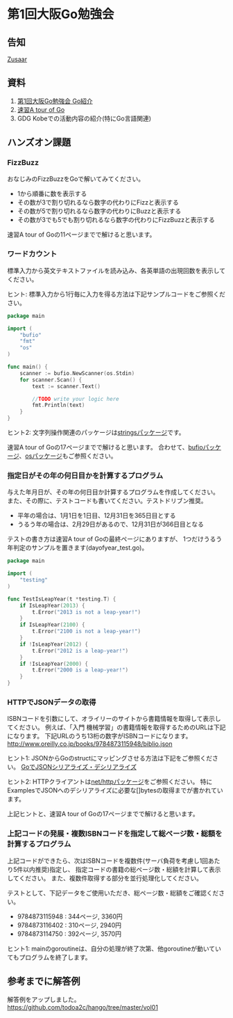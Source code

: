 第1回大阪Go勉強会
============

## 告知
[Zusaar](http://www.zusaar.com/event/1010007)


## 資料
1. [第1回大阪Go勉強会 Go紹介](http://www.slideshare.net/AtsushiKanaya/1go)
1. [速習A tour of Go](http://www.slideshare.net/AtsushiKanaya/a-tour-of-go-26263016)
1. GDG Kobeでの活動内容の紹介(特にGo言語関連)


## ハンズオン課題

### FizzBuzz
おなじみのFizzBuzzをGoで解いてみてください。
* 1から順番に数を表示する
* その数が3で割り切れるなら数字の代わりにFizzと表示する
* その数が5で割り切れるなら数字の代わりにBuzzと表示する
* その数が3でも5でも割り切れるなら数字の代わりにFizzBuzzと表示する

速習A tour of Goの11ページまでで解けると思います。


### ワードカウント
標準入力から英文テキストファイルを読み込み、各英単語の出現回数を表示してください。

ヒント: 標準入力から1行毎に入力を得る方法は下記サンプルコードをご参照ください。

```go
package main

import (
	"bufio"
	"fmt"
	"os"
)

func main() {
	scanner := bufio.NewScanner(os.Stdin)
	for scanner.Scan() {
		text := scanner.Text()

		//TODO write your logic here
		fmt.Println(text)
	}
}
```

ヒント2: 文字列操作関連のパッケージは[stringsパッケージ](http://golang.org/pkg/strings/)です。

速習A tour of Goの17ページまでで解けると思います。
合わせて、[bufioパッケージ](http://golang.org/pkg/bufio/)、[osパッケージ](http://golang.org/pkg/os/)もご参照ください。


### 指定日がその年の何日目かを計算するプログラム
与えた年月日が、その年の何日目か計算するプログラムを作成してください。
また、その際に、テストコードも書いてください。テストドリブン推奨。

* 平年の場合は、1月1日を1日目、12月31日を365日目とする
* うるう年の場合は、2月29日があるので、12月31日が366日目となる

テストの書き方は速習A tour of Goの最終ページにありますが、
1つだけうるう年判定のサンプルを置きます(dayofyear_test.go)。
```go
package main

import (
	"testing"
)

func TestIsLeapYear(t *testing.T) {
	if IsLeapYear(2013) {
		t.Error("2013 is not a leap-year!")
	}
	if IsLeapYear(2100) {
		t.Error("2100 is not a leap-year!")
	}
	if !IsLeapYear(2012) {
		t.Error("2012 is a leap-year!")
	}
	if !IsLeapYear(2000) {
		t.Error("2000 is a leap-year!")
	}
}
```


### HTTPでJSONデータの取得
ISBNコードを引数にして、オライリーのサイトから書籍情報を取得して表示してください。
例えば、「入門 機械学習」の書籍情報を取得するためのURLは下記になります。
下記URLのうち13桁の数字がISBNコードになります。
http://www.oreilly.co.jp/books/9784873115948/biblio.json

ヒント1: JSONからGoのstructにマッピングさせる方法は下記をご参照ください。
[GoでJSONシリアライズ・デシリアライズ](http://qiita.com/todogzm/items/b2250aa2acc12cdd50f7)

ヒント2: HTTPクライアントは[net/httpパッケージ](http://golang.org/pkg/net/http/)をご参照ください。
特にExamplesでJSONへのデシリアライズに必要な[]bytesの取得までが書かれています。

上記ヒントと、速習A tour of Goの17ページまでで解けると思います。


### 上記コードの発展・複数ISBNコードを指定して総ページ数・総額を計算するプログラム
上記コードができたら、次はISBNコードを複数件(サーバ負荷を考慮し1回あたり5件以内推奨)指定し、
指定コードの書籍の総ページ数・総額を計算して表示してください。
また、複数件取得する部分を並行処理化してください。

テストとして、下記データをご使用いただき、総ページ数・総額をご確認ください。
* 9784873115948 : 344ページ, 3360円
* 9784873116402 : 310ページ, 2940円
* 9784873114750 : 392ページ, 3570円

ヒント1: mainのgoroutineは、自分の処理が終了次第、他goroutineが動いていてもプログラムを終了します。


## 参考までに解答例
解答例をアップしました。
https://github.com/todoa2c/hango/tree/master/vol01

